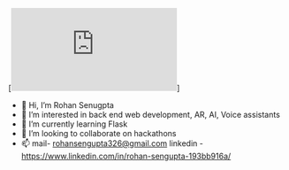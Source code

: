 [![Header](https://raw.githubusercontent.com/RohanSengupta326/RohanSengupta326/main/icons/me.pdf)]
- 👋 Hi, I’m Rohan Senugpta
- 👀 I’m interested in back end web development, AR, AI, Voice assistants
- 🌱 I’m currently learning Flask
- 💞️ I’m looking to collaborate on hackathons
- 📫 mail- rohansengupta326@gmail.com 
     linkedin - https://www.linkedin.com/in/rohan-sengupta-193bb916a/
<!---
RohanSengupta326/RohanSengupta326 is a ✨ special ✨ repository because its `README.md` (this file) appears on your GitHub profile.
You can click the Preview link to take a look at your changes.
--->
